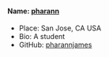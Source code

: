 #### Name: [pharann](https://github.com/pharannjames)
- Place: San Jose, CA USA
- Bio: A student
- GitHub: [pharannjames](https://github.com/pharannjames)